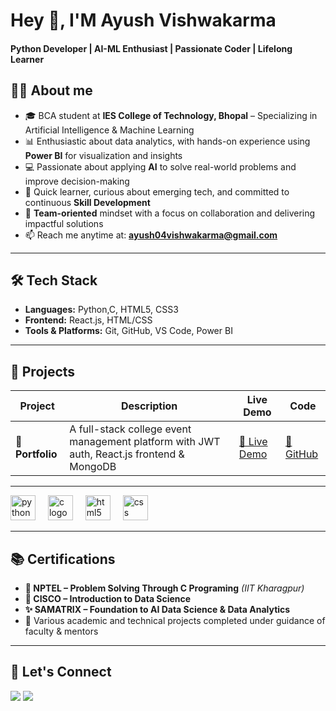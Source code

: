 <h1 align="left">Hey 👋, I'M Ayush Vishwakarma</h1>
<h4 align="left">Python Developer | AI-ML Enthusiast | Passionate Coder | Lifelong Learner</h4>

###

## 👩‍💻 About me
- 🎓 BCA student at **IES College of Technology, Bhopal** – Specializing in Artificial Intelligence & Machine Learning
- 📊 Enthusiastic about data analytics, with hands-on experience using **Power BI** for visualization and insights
- 💻 Passionate about applying **AI** to solve real-world problems and improve decision-making
- 🧠 Quick learner, curious about emerging tech, and committed to continuous **Skill Development**
- 🤝 **Team-oriented** mindset with a focus on collaboration and delivering impactful solutions
- 📫 Reach me anytime at: **ayush04vishwakarma@gmail.com**

---

## 🛠️ Tech Stack</h2>
- **Languages:** Python,C, HTML5, CSS3
- **Frontend:** React.js, HTML/CSS
- **Tools & Platforms:** Git, GitHub, VS Code, Power BI

---

## 🌟 Projects

| Project | Description | Live Demo | Code |
|--------|-------------|-----------|------|
| 🚀 **Portfolio** | A full-stack college event management platform with JWT auth, React.js frontend & MongoDB | [🔗 Live Demo](https://ayush-dynamo.github.io/Ayush_Vishwakarma_Portfolio/) | [📁 GitHub](#) |


---

<div align="left">
  <img src="https://cdn.jsdelivr.net/gh/devicons/devicon/icons/python/python-original.svg" height="40" alt="python logo"  />
  <img width="12" />
  <img src="https://cdn.jsdelivr.net/gh/devicons/devicon/icons/c/c-original.svg" height="40" alt="c logo"  />
  <img width="12" />
  <img src="https://cdn.jsdelivr.net/gh/devicons/devicon/icons/html5/html5-original.svg" height="40" alt="html5 logo"  />
  <img width="12" />
  <img src="https://cdn.jsdelivr.net/gh/devicons/devicon/icons/css3/css3-original.svg" height="40" alt="css logo"  />
</div>

---

## 📚 Certifications
- **🧠 NPTEL – Problem Solving Through C Programing** *(IIT Kharagpur)*
- **💾 CISCO  – Introduction to Data Science**
- **✨ SAMATRIX – Foundation to AI Data Science & Data Analytics**
- 🧾 Various academic and technical projects completed under guidance of faculty & mentors

---

## 🤝 Let's Connect
<p align="left">
<a href="https://www.linkedin.com/in/ayush-vishwakarma-196122365/" target="_blank"><img src="https://img.shields.io/badge/LinkedIn-0077B5?style=for-the-badge&logo=linkedin&logoColor=white" /></a>
<a href="https://www.instagram.com/official_ayushvishwakarma/" target="_blank"><img src="https://img.shields.io/static/v1?message=Instagram&logo=instagram&label=&color=E4405F&logoColor=white&labelColor=&style=for-the-badge" /></a>
</p>

